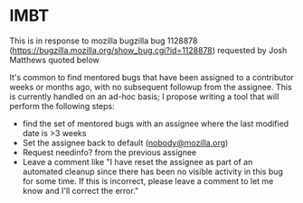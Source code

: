 # IMBT

This is in response to mozilla bugzilla bug 1128878 (https://bugzilla.mozilla.org/show_bug.cgi?id=1128878) requested by Josh Matthews quoted below 

It's common to find mentored bugs that have been assigned to a contributor weeks or months ago, with no subsequent followup from the assignee. This is currently handled on an ad-hoc basis; I propose writing a tool that will perform the following steps:

* find the set of mentored bugs with an assignee where the last modified date is >3 weeks
* Set the assignee back to default (nobody@mozilla.org)
* Request needinfo? from the previous assignee
* Leave a comment like "I have reset the assignee as part of an automated cleanup since there has been no visible activity in this bug for some time. If this is incorrect, please leave a comment to let me know and I'll correct the error."
